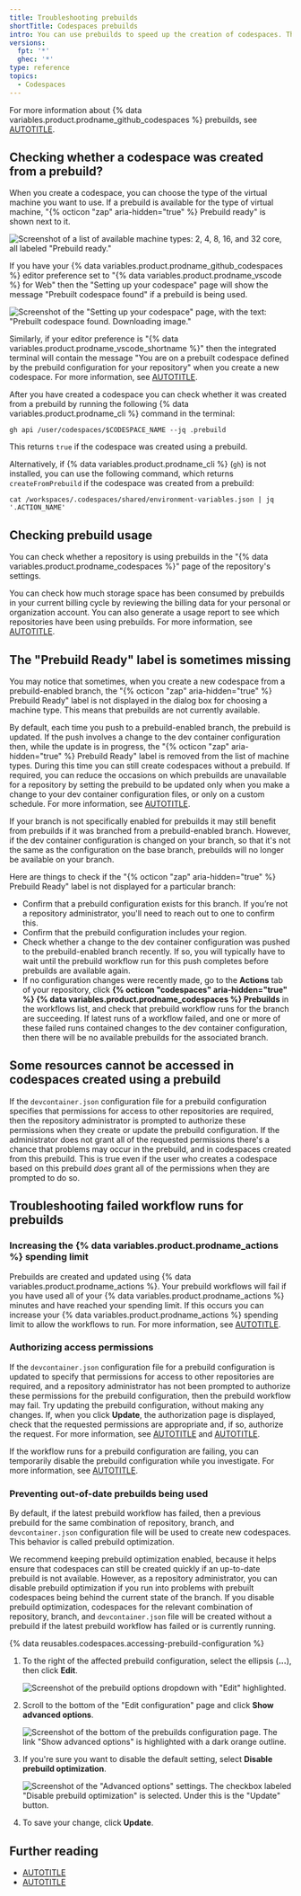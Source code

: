 ```yaml
---
title: Troubleshooting prebuilds
shortTitle: Codespaces prebuilds
intro: You can use prebuilds to speed up the creation of codespaces. This article provides troubleshooting steps for common issues with prebuilds.
versions:
  fpt: '*'
  ghec: '*'
type: reference
topics:
  - Codespaces
---
```


For more information about {% data variables.product.prodname_github_codespaces %} prebuilds, see [AUTOTITLE](/codespaces/prebuilding-your-codespaces).

## Checking whether a codespace was created from a prebuild?

When you create a codespace, you can choose the type of the virtual machine you want to use. If a prebuild is available for the type of virtual machine, "{% octicon "zap" aria-hidden="true" %} Prebuild ready" is shown next to it.

![Screenshot of a list of available machine types: 2, 4, 8, 16, and 32 core, all labeled "Prebuild ready."](/assets/images/help/codespaces/choose-custom-machine-type.png)

If you have your {% data variables.product.prodname_github_codespaces %} editor preference set to "{% data variables.product.prodname_vscode %} for Web" then the "Setting up your codespace" page will show the message "Prebuilt codespace found" if a prebuild is being used.

![Screenshot of the "Setting up your codespace" page, with the text: "Prebuilt codespace found. Downloading image."](/assets/images/help/codespaces/prebuilt-codespace-found.png)

Similarly, if your editor preference is "{% data variables.product.prodname_vscode_shortname %}" then the integrated terminal will contain the message "You are on a prebuilt codespace defined by the prebuild configuration for your repository" when you create a new codespace. For more information, see [AUTOTITLE](/codespaces/setting-your-user-preferences/setting-your-default-editor-for-github-codespaces).

After you have created a codespace you can check whether it was created from a prebuild by running the following {% data variables.product.prodname_cli %} command in the terminal:

```shell copy
gh api /user/codespaces/$CODESPACE_NAME --jq .prebuild
```

This returns `true` if the codespace was created using a prebuild.

Alternatively, if {% data variables.product.prodname_cli %} (`gh`) is not installed, you can use the following command, which returns `createFromPrebuild` if the codespace was created from a prebuild:

```shell copy
cat /workspaces/.codespaces/shared/environment-variables.json | jq '.ACTION_NAME'
```

## Checking prebuild usage

You can check whether a repository is using prebuilds in the "{% data variables.product.prodname_codespaces %}" page of the repository's settings.

You can check how much storage space has been consumed by prebuilds in your current billing cycle by reviewing the billing data for your personal or organization account. You can also generate a usage report to see which repositories have been using prebuilds. For more information, see [AUTOTITLE](/billing/managing-billing-for-your-products/managing-billing-for-github-codespaces/viewing-your-github-codespaces-usage).

## The "Prebuild Ready" label is sometimes missing

You may notice that sometimes, when you create a new codespace from a prebuild-enabled branch, the "{% octicon "zap" aria-hidden="true" %} Prebuild Ready" label is not displayed in the dialog box for choosing a machine type. This means that prebuilds are not currently available.

By default, each time you push to a prebuild-enabled branch, the prebuild is updated. If the push involves a change to the dev container configuration then, while the update is in progress, the "{% octicon "zap" aria-hidden="true" %} Prebuild Ready" label is removed from the list of machine types. During this time you can still create codespaces without a prebuild. If required, you can reduce the occasions on which prebuilds are unavailable for a repository by setting the prebuild to be updated only when you make a change to your dev container configuration files, or only on a custom schedule. For more information, see [AUTOTITLE](/codespaces/prebuilding-your-codespaces/configuring-prebuilds#configuring-prebuilds).

If your branch is not specifically enabled for prebuilds it may still benefit from prebuilds if it was branched from a prebuild-enabled branch. However, if the dev container configuration is changed on your branch, so that it's not the same as the configuration on the base branch, prebuilds will no longer be available on your branch.

Here are things to check if the "{% octicon "zap" aria-hidden="true" %} Prebuild Ready" label is not displayed for a particular branch:

* Confirm that a prebuild configuration exists for this branch. If you’re not a repository administrator, you'll need to reach out to one to confirm this.
* Confirm that the prebuild configuration includes your region.
* Check whether a change to the dev container configuration was pushed to the prebuild-enabled branch recently. If so, you will typically have to wait until the prebuild workflow run for this push completes before prebuilds are available again.
* If no configuration changes were recently made, go to the **Actions** tab of your repository, click **{% octicon "codespaces" aria-hidden="true" %} {% data variables.product.prodname_codespaces %} Prebuilds** in the workflows list, and check that prebuild workflow runs for the branch are succeeding. If latest runs of a workflow failed, and one or more of these failed runs contained changes to the dev container configuration, then there will be no available prebuilds for the associated branch.

## Some resources cannot be accessed in codespaces created using a prebuild

If the `devcontainer.json` configuration file for a prebuild configuration specifies that permissions for access to other repositories are required, then the repository administrator is prompted to authorize these permissions when they create or update the prebuild configuration. If the administrator does not grant all of the requested permissions there's a chance that problems may occur in the prebuild, and in codespaces created from this prebuild. This is true even if the user who creates a codespace based on this prebuild _does_ grant all of the permissions when they are prompted to do so.

## Troubleshooting failed workflow runs for prebuilds

### Increasing the {% data variables.product.prodname_actions %} spending limit

Prebuilds are created and updated using {% data variables.product.prodname_actions %}. Your prebuild workflows will fail if you have used all of your {% data variables.product.prodname_actions %} minutes and have reached your spending limit. If this occurs you can increase your {% data variables.product.prodname_actions %} spending limit to allow the workflows to run. For more information, see [AUTOTITLE](/billing/managing-billing-for-github-actions/managing-your-spending-limit-for-github-actions).

### Authorizing access permissions

If the `devcontainer.json` configuration file for a prebuild configuration is updated to specify that permissions for access to other repositories are required, and a repository administrator has not been prompted to authorize these permissions for the prebuild configuration, then the prebuild workflow may fail. Try updating the prebuild configuration, without making any changes. If, when you click **Update**, the authorization page is displayed, check that the requested permissions are appropriate and, if so, authorize the request. For more information, see [AUTOTITLE](/codespaces/prebuilding-your-codespaces/managing-prebuilds#editing-a-prebuild-configuration) and [AUTOTITLE](/codespaces/managing-your-codespaces/managing-repository-access-for-your-codespaces#setting-additional-repository-permissions).

If the workflow runs for a prebuild configuration are failing, you can temporarily disable the prebuild configuration while you investigate. For more information, see [AUTOTITLE](/codespaces/prebuilding-your-codespaces/managing-prebuilds#disabling-a-prebuild-configuration).

### Preventing out-of-date prebuilds being used

By default, if the latest prebuild workflow has failed, then a previous prebuild for the same combination of repository, branch, and `devcontainer.json` configuration file will be used to create new codespaces. This behavior is called prebuild optimization.

We recommend keeping prebuild optimization enabled, because it helps ensure that codespaces can still be created quickly if an up-to-date prebuild is not available. However, as a repository administrator, you can disable prebuild optimization if you run into problems with prebuilt codespaces being behind the current state of the branch. If you disable prebuild optimization, codespaces for the relevant combination of repository, branch, and `devcontainer.json` file will be created without a prebuild if the latest prebuild workflow has failed or is currently running.

{% data reusables.codespaces.accessing-prebuild-configuration %}
1. To the right of the affected prebuild configuration, select the ellipsis (**...**), then click **Edit**.

   ![Screenshot of the prebuild options dropdown with "Edit" highlighted.](/assets/images/help/codespaces/edit-prebuild-configuration.png)

1. Scroll to the bottom of the "Edit configuration" page and click **Show advanced options**.

   ![Screenshot of the bottom of the prebuilds configuration page. The link "Show advanced options" is highlighted with a dark orange outline.](/assets/images/help/codespaces/show-advanced-options.png)

1. If you're sure you want to disable the default setting, select **Disable prebuild optimization**.

   ![Screenshot of the "Advanced options" settings. The checkbox labeled "Disable prebuild optimization" is selected. Under this is the "Update" button.](/assets/images/help/codespaces/disable-prebuild-optimization.png)

1. To save your change, click **Update**.

## Further reading

* [AUTOTITLE](/codespaces/prebuilding-your-codespaces/configuring-prebuilds)
* [AUTOTITLE](/codespaces/prebuilding-your-codespaces/managing-prebuilds)
